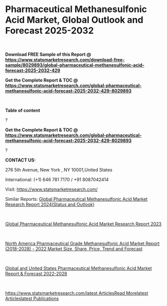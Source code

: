 <h1>Pharmaceutical Methanesulfonic Acid Market, Global Outlook and Forecast 2025-2032</h1><br/><p><strong>Download FREE Sample of this Report @ <a href="https://www.statsmarketresearch.com/download-free-sample/8029893/global-pharmaceutical-methanesulfonic-acid-forecast-2025-2032-429">https://www.statsmarketresearch.com/download-free-sample/8029893/global-pharmaceutical-methanesulfonic-acid-forecast-2025-2032-429</a></strong></p>
 
 
 
 <div><b>Get the Complete Report & TOC @ <a href="https://www.statsmarketresearch.com/global-pharmaceutical-methanesulfonic-acid-forecast-2025-2032-429-8029893">https://www.statsmarketresearch.com/global-pharmaceutical-methanesulfonic-acid-forecast-2025-2032-429-8029893</a></b></div>
 
 
 
 <p><br />
 
 <b>Table of content</b></p>
 
 
 
 <p>? </p>
 
 
 
 <div><b>Get the Complete Report & TOC @ <a href="https://www.statsmarketresearch.com/global-pharmaceutical-methanesulfonic-acid-forecast-2025-2032-429-8029893">https://www.statsmarketresearch.com/global-pharmaceutical-methanesulfonic-acid-forecast-2025-2032-429-8029893</a></b></div>
 
 
 
 <p>? </p>
 
 
 
 <p><b>CONTACT US:</b><br />
 
 276 5th Avenue, New York , NY 10001,United States<br />
 
 International: (+1) 646 781 7170 / +91 8087042414<br />
 
 Visit: <a href="https://www.statsmarketresearch.com/">https://www.statsmarketresearch.com/</a><br />
 
 Similar Reports: <a href="https://www.statsmarketresearch.com/global-pharmaceutical-methanesulfonic-acid-forecast-2025-2032-429-8029893">Global Pharmaceutical Methanesulfonic Acid Market Research Report 2024(Status and Outlook)</a><br />
 
 <br />
 
 <a href="https://www.statsmarketresearch.com/global-pharmaceutical-methanesulfonic-acid-forecast-2025-2032-429-8029893">Global Pharmaceutical Methanesulfonic Acid Market Research Report 2023</a><br />
 
 <br />
 
 <a href="https://www.statsmarketresearch.com/global-pharmaceutical-methanesulfonic-acid-forecast-2025-2032-429-8029893">North America Pharmaceutical Grade Methanesulfonic Acid Market Report (2018-2028) - 2022 Market Size, Share, Price, Trend and Forecast</a><br />
 
 <br />
 
 <a href="https://www.statsmarketresearch.com/global-pharmaceutical-methanesulfonic-acid-forecast-2025-2032-429-8029893">Global and United States Pharmaceutical Methanesulfonic Acid Market Report & Forecast 2022-2028</a><br />
 
 <br />
 
 <a href="https://gyeongbokgung.com">https://www.statsmarketresearch.com/</a><a href="https://hallyeomaritime.com">latest Articles</a><a href="https://jingwansa.com">Read More</a><a href="https://nguoiviet.jp/">latest Articles</a><a href="https://www.intelmarketresearch.com/">latest Publications</a></p>